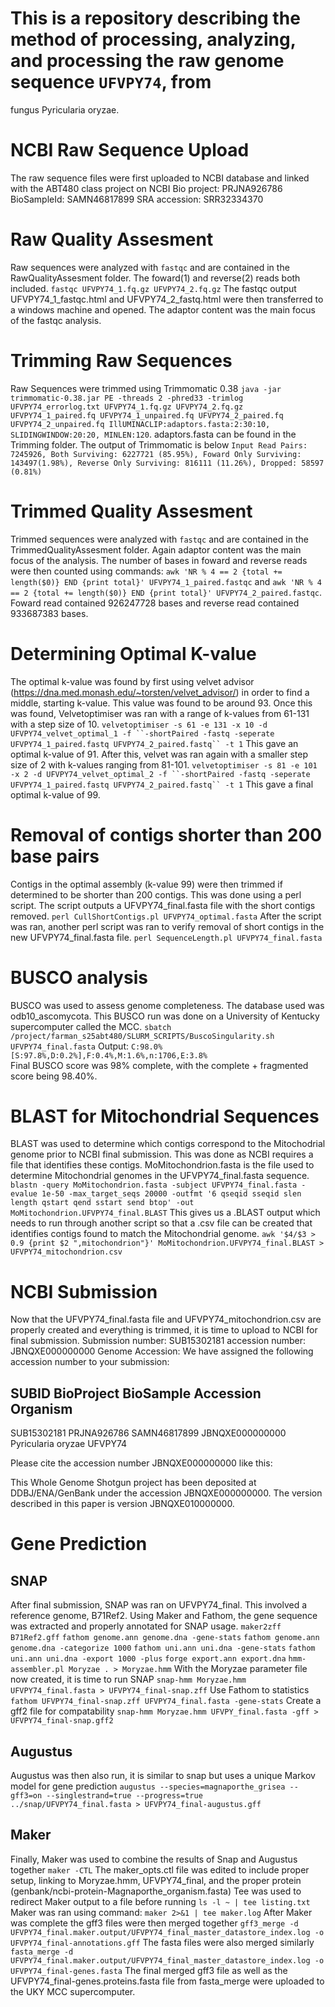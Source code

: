 # This is a repository describing the method of processing, analyzing, and processing the raw genome sequence `UFVPY74`, from 
fungus Pyricularia oryzae.

# NCBI Raw Sequence Upload
The raw sequence files were first uploaded to NCBI database and linked with the ABT480 class project on NCBI
Bio project: PRJNA926786
BioSampleId: SAMN46817899
SRA accession: SRR32334370

# Raw Quality Assesment
Raw sequences were analyzed with `fastqc` and are contained in the RawQualityAssesment folder. The foward(1) and reverse(2) reads both included.
`fastqc UFVPY74_1.fq.gz UFVPY74_2.fq.gz`
The fastqc output UFVPY74_1_fastqc.html and UFVPY74_2_fastq.html were then transferred to a windows machine and opened. The adaptor content was the main focus of the fastqc analysis. 

# Trimming Raw Sequences
Raw Sequences were trimmed using Trimmomatic 0.38
`java -jar trimmomatic-0.38.jar PE -threads 2 -phred33 -trimlog UFVPY74_errorlog.txt UFVPY74_1.fq.gz UFVPY74_2.fq.gz UFVPY74_1_paired.fq UFVPY74_1_unpaired.fq UFVPY74_2_paired.fq UFVPY74_2_unpaired.fq IllUMINACLIP:adaptors.fasta:2:30:10, SLIDINGWINDOW:20:20, MINLEN:120`.
adaptors.fasta can be found in the Trimming folder.
The output of Trimmomatic is below
`Input Read Pairs: 7245926, Both Surviving: 6227721 (85.95%), Foward Only Surviving: 143497(1.98%), Reverse Only Surviving: 816111 (11.26%), Dropped: 58597 (0.81%)`

# Trimmed Quality Assesment
Trimmed sequences were analyzed with `fastqc` and are contained in the TrimmedQualityAssesment folder. Again adaptor content was the main focus of the analysis.
The number of bases in foward and reverse reads were then counted using commands: `awk 'NR % 4 == 2 {total += length($0)} END {print total}' UFVPY74_1_paired.fastqc` and `awk 'NR % 4 == 2 {total += length($0)} END {print total}' UFVPY74_2_paired.fastqc`. Foward read contained 926247728 bases and reverse read contained 933687383 bases.

# Determining Optimal K-value
The optimal k-value was found by first using velvet advisor (https://dna.med.monash.edu/~torsten/velvet_advisor/) in order to find a middle, starting k-value. 
This value was found to be around 93. Once this was found, Velvetoptimiser was ran with a range of k-values from 61-131 with a step size of 10. 
`velvetoptimiser -s 61 -e 131 -x 10 -d UFVPY74_velvet_optimal_1 -f ``-shortPaired -fastq -seperate UFVPY74_1_paired.fastq UFVPY74_2_paired.fastq`` -t 1`
This gave an optimal k-value of 91. After this, velvet was ran again with a smaller step size of 2 with k-values ranging from 81-101. 
`velvetoptimiser -s 81 -e 101 -x 2 -d UFVPY74_velvet_optimal_2 -f ``-shortPaired -fastq -seperate UFVPY74_1_paired.fastq UFVPY74_2_paired.fastq`` -t 1`
This gave a final optimal k-value of 99.

# Removal of contigs shorter than 200 base pairs
Contigs in the optimal assembly (k-value 99) were then trimmed if determined to be shorter than 200 contigs. This was done using a perl script. The script outputs a UFVPY74_final.fasta file with the short contigs removed. 
`perl CullShortContigs.pl UFVPY74_optimal.fasta`
After the script was ran, another perl script was ran to verify removal of short contigs in the new UFVPY74_final.fasta file.
`perl SequenceLength.pl UFVPY74_final.fasta`

# BUSCO analysis
BUSCO was used to assess genome completeness. The database used was odb10_ascomycota. This BUSCO run was done on a University of Kentucky supercomputer called the MCC. 
`sbatch /project/farman_s25abt480/SLURM_SCRIPTS/BuscoSingularity.sh UFVPY74_final.fasta`
Output:
`C:98.0%[S:97.8%,D:0.2%],F:0.4%,M:1.6%,n:1706,E:3.8%`  
Final BUSCO score was 98% complete, with the complete + fragmented score being 98.40%.

# BLAST for Mitochondrial Sequences
BLAST was used to determine which contigs correspond to the Mitochodrial genome prior to NCBI final submission. This was done as NCBI requires a file that identifies these contigs. MoMitochondrion.fasta is the file used to determine Mitochondrial genomes in the UFVPY74_final.fasta sequence.
`blastn -query MoMitochondrion.fasta -subject UFVPY74_final.fasta -evalue 1e-50 -max_target_seqs 20000 -outfmt '6 qseqid sseqid slen length qstart qend sstart send btop' -out MoMitochondrion.UFVPY74_final.BLAST`
This gives us a .BLAST output which needs to run through another script so that a .csv file can be created that identifies contigs found to match the Mitochondrial genome. 
`awk '$4/$3 > 0.9 {print $2 ",mitochondrion"}' MoMitochondrion.UFVPY74_final.BLAST > UFVPY74_mitochondrion.csv`

# NCBI Submission
Now that the UFVPY74_final.fasta file and UFVPY74_mitochondrion.csv are properly created and everything is trimmed, it is time to upload to NCBI for final submission.
Submission number: SUB15302181
accession number: JBNQXE000000000
Genome Accession:
We have assigned the following accession number to your submission:

SUBID           BioProject      BioSample       Accession       Organism
---------------------------------------------------
SUB15302181     PRJNA926786     SAMN46817899    JBNQXE000000000 Pyricularia oryzae UFVPY74

Please cite the accession number JBNQXE000000000 like this:

This Whole Genome Shotgun project has been deposited at DDBJ/ENA/GenBank
under the accession JBNQXE000000000. The version described
in this paper is version JBNQXE010000000.

# Gene Prediction
## SNAP
After final submission, SNAP was ran on UFVPY74_final. This involved a reference genome, B71Ref2. Using Maker and Fathom, the gene sequence was extracted and properly annotated for SNAP usage. 
`maker2zff B71Ref2.gff`
`fathom genome.ann genome.dna -gene-stats`
`fathom genome.ann genome.dna -categorize 1000`
`fathom uni.ann uni.dna -gene-stats`
`fathom uni.ann uni.dna -export 1000 -plus`
`forge export.ann export.dna`
`hmm-assembler.pl Moryzae . > Moryzae.hmm`
With the Moryzae parameter file now created, it is time to run SNAP
`snap-hmm Moryzae.hmm UFVPY74_final.fasta > UFVPY74_final-snap.zff`
Use Fathom to statistics
`fathom UFVPY74_final-snap.zff UFVPY74_final.fasta -gene-stats`
Create a gff2 file for compatability
`snap-hmm Moryzae.hmm UFVPY_final.fasta -gff > UFVPY74_final-snap.gff2`
## Augustus
Augustus was then also run, it is similar to snap but uses a unique Markov model for gene prediction
`augustus --species=magnaporthe_grisea --gff3=on --singlestrand=true --progress=true ../snap/UFVPY74_final.fasta > UFVPY74_final-augustus.gff`
## Maker
Finally, Maker was used to combine the results of Snap and Augustus together
`maker -CTL`
The maker_opts.ctl file was edited to include proper setup, linking to Moryzae.hmm, UFVPY74_final, and the proper protein (genbank/ncbi-protein-Magnaporthe_organism.fasta)
Tee was used to redirect Maker output to a file before running
`ls -l ~ | tee listing.txt`
Maker was ran using command:
`maker 2>&1 | tee maker.log`
After Maker was complete the gff3 files were then merged together
`gff3_merge -d UFVPY74_final.maker.output/UFVPY74_final_master_datastore_index.log -o UFVPY74_final-annotations.gff`
The fasta files were also merged similarly
`fasta_merge -d UFVPY74_final.maker.output/UFVPY74_final_master_datastore_index.log -o UFVPY74_final-genes.fasta`
The final merged gff3 file as well as the UFVPY74_final-genes.proteins.fasta file from fasta_merge were uploaded to the UKY MCC supercomputer.










